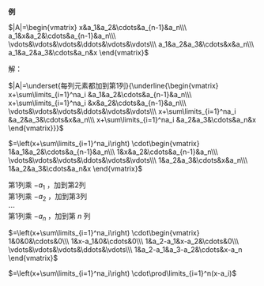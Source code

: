 **例**  
  
 $|A|=\begin{vmatrix}  
x&a_1&a_2&\cdots&a_{n-1}&a_n\\\  
a_1&x&a_2&\cdots&a_{n-1}&a_n\\\  
\vdots&\vdots&\vdots&\ddots&\vdots&\vdots\\\  
a_1&a_2&a_3&\cdots&x&a_n\\\  
a_1&a_2&a_3&\cdots&a_n&x  
\end{vmatrix}$  
  
解：  
  
 $|A|=\underset{每列元素都加到第1列}{\underline{\begin{vmatrix}  
x+\sum\limits_{i=1}^na_i  
&a_1&a_2&\cdots&a_{n-1}&a_n\\\  
x+\sum\limits_{i=1}^na_i  
&x&a_2&\cdots&a_{n-1}&a_n\\\  
\vdots&\vdots&\vdots&\ddots&\vdots&\vdots\\\  
x+\sum\limits_{i=1}^na_i  
&a_2&a_3&\cdots&x&a_n\\\  
x+\sum\limits_{i=1}^na_i  
&a_2&a_3&\cdots&a_n&x  
\end{vmatrix}}}$  
  
 $=\left(x+\sum\limits_{i=1}^na_i\right)  
\cdot\begin{vmatrix}  
1&a_1&a_2&\cdots&a_{n-1}&a_n\\\  
1&x&a_2&\cdots&a_{n-1}&a_n\\\  
\vdots&\vdots&\vdots&\ddots&\vdots&\vdots\\\  
1&a_2&a_3&\cdots&x&a_n\\\  
1&a_2&a_3&\cdots&a_n&x  
\end{vmatrix}$  
  
第1列乘 $-a_1$ ，加到第2列  
第1列乘 $-a_2$ ，加到第3列  
 $\cdots$  
第1列乘 $-a_n$ ，加到第 $n$ 列  
  
  
 $=\left(x+\sum\limits_{i=1}^na_i\right)  
\cdot\begin{vmatrix}  
1&0&0&\cdots&0\\\  
1&x-a_1&0&\cdots&0\\\  
1&a_2-a_1&x-a_2&\cdots&0\\\  
\vdots&\vdots&\vdots&\ddots&\vdots\\\  
1&a_2-a_1&a_3-a_2&\cdots&x-a_n  
\end{vmatrix}$  
  
 $=\left(x+\sum\limits_{i=1}^na_i\right)  
\cdot\prod\limits_{i=1}^n(x-a_i)$  
